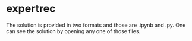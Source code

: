 # expertrec

The solution is provided in two formats and those are .ipynb and .py.
One can see the solution by opening any one of those files.
